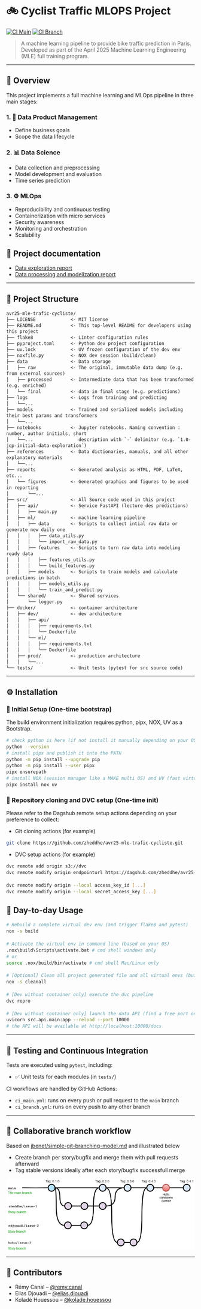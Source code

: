 # 🚲 Cyclist Traffic MLOPS Project

[![CI Main](https://github.com/zheddhe/avr25-mle-trafic-cycliste/actions/workflows/ci_main.yml/badge.svg)](https://github.com/zheddhe/avr25-mle-trafic-cycliste/actions)
[![CI Branch](https://github.com/zheddhe/avr25-mle-trafic-cycliste/actions/workflows/ci_branch.yml/badge.svg)](https://github.com/zheddhe/avr25-mle-trafic-cycliste/actions)

> A machine learning pipeline to provide bike traffic prediction in Paris.  
> Developed as part of the April 2025 Machine Learning Engineering (MLE) full training program.

---

## 🧭 Overview

This project implements a full machine learning and MLOps pipeline in three main stages:

### 1. 📐 Data Product Management

- Define business goals
- Scope the data lifecycle

### 2. 📊 Data Science

- Data collection and preprocessing
- Model development and evaluation
- Time series prediction

### 3. ⚙️ MLOps

- Reproducibility and continuous testing
- Containerization with micro services
- Security awareness
- Monitoring and orchestration
- Scalability

## 📖 Project documentation

- [Data exploration report](https://docs.google.com/spreadsheets/d/1tlDfN-8h9XTJAoKY0zAzmgrJqX90ZAeer48mFxZ_IQg/edit?usp=drive_link)
- [Data processing and modelization report](https://docs.google.com/document/d/1vpRAWaIRX5tjIalEjGLTIjNqwEh1z1kXRZjJA9cgeWo/edit?usp=drive_link)

---

## 🧱 Project Structure

``` text
avr25-mle-trafic-cycliste/
├── LICENSE             <- MIT license
├── README.md           <- This top-level README for developers using this project
├── flake8              <- Linter configuration rules
├── pyproject.toml      <- Python dev project configuration
├── uv.lock             <- UV frozen configuration of the dev env
├── noxfile.py          <- NOX dev session (build/clean)
├── data                <- Data storage
│   ├── raw             <- The original, immutable data dump (e.g. from external sources)
│   ├── processed       <- Intermediate data that has been transformed (e.g. enriched)
│   └── final           <- data in final stage (e.g. predictions)
├── logs                <- Logs from training and predicting
│   └──...
├── models              <- Trained and serialized models including their best params and transformers
│   └──...
├── notebooks           <- Jupyter notebooks. Naming convention : number, author initials, short
│   └──...                 description with `-` delimitor (e.g. `1.0-jqp-initial-data-exploration`)
├── references          <- Data dictionaries, manuals, and all other explanatory materials
│   └──...
├── reports             <- Generated analysis as HTML, PDF, LaTeX, etc...
│   └── figures         <- Generated graphics and figures to be used in reporting
│       └──...
├── src/                <- All Source code used in this project
│   ├── api/            <- Service FastAPI (lecture des prédictions)
│   │   ├── main.py
│   ├── ml/             <- machine learning pipeline
│   │   ├── data        <- Scripts to collect intial raw data or generate new daily one
│   │   │   ├── data_utils.py
│   │   │   └── import_raw_data.py
│   │   ├── features    <- Scripts to turn raw data into modeling ready data
│   │   │   ├── features_utils.py
│   │   │   └── build_features.py
│   │   ├── models      <- Scripts to train models and calculate predictions in batch
│   │   │   ├── models_utils.py
│   │   │   └── train_and_predict.py
│   └── shared/         <- Shared services
│       └── logger.py
├── docker/             <- container architecture
│   ├── dev/            <- dev architecture
│   │   ├── api/
│   │   │   ├── requirements.txt
│   │   │   └── Dockerfile
│   │   └── ml/
│   │   │   ├── requirements.txt
│   │   │   └── Dockerfile
│   ├── prod/           <- production architecture
│   │   └──...       
└── tests/              <- Unit tests (pytest for src source code)
```

---

## ⚙️ Installation

### 🔧 Initial Setup (One-time bootstrap)

The build environment initialization requires python, pipx, NOX, UV as a Bootstrap.

```bash
# check python is here (if not install it manually depending on your OS)
python --version 
# install pipx and publish it into the PATH  
python -m pip install --upgrade pip
python -m pip install --user pipx
pipx ensurepath
# install NOX (session manager like a MAKE multi OS) and UV (fast virtual env back end)
pipx install nox uv
```

### 🔧 Repository cloning and DVC setup (One-time init)

Please refer to the Dagshub remote setup actions depending on your preference to collect:

- Git cloning actions (for example)

```bash
git clone https://github.com/zheddhe/avr25-mle-trafic-cycliste.git
```

- DVC setup actions (for example)

```bash
dvc remote add origin s3://dvc
dvc remote modify origin endpointurl https://dagshub.com/zheddhe/avr25-mle-trafic-cycliste.s3

dvc remote modify origin --local access_key_id [...]
dvc remote modify origin --local secret_access_key [...]
```

## 🚀 Day-to-day Usage

```bash
# Rebuild a complete virtual dev env (and trigger flake8 and pytest)
nox -s build

# Activate the virtual env in command line (based on your OS)
.nox\build\Scripts\activate.bat # cmd shell windows only
# or
source .nox/build/bin/activate # cmd shell Mac/Linux only

# [Optional] Clean all project generated file and all virtual envs (build included)
nox -s cleanall

# [Dev without container only] execute the dvc pipeline
dvc repro

# [Dev without container only] launch the data API (find a free port on your system)
uvicorn src.api.main:app --reload --port 10000
# the API will be available at http://localhost:10000/docs
```

---

## 🧪 Testing and Continuous Integration

Tests are executed using `pytest`, including:

- ✅ Unit tests for each modules (in `tests/`)  

CI workflows are handled by GitHub Actions:

- `ci_main.yml`: runs on every push or pull request to the `main` branch  
- `ci_branch.yml`: runs on every push to any other branch

---

## 👥 Collaborative branch workflow

Based on [jbenet/simple-git-branching-model.md](https://gist.github.com/jbenet/ee6c9ac48068889b0912) and illustrated below

- Create branch per story/bugfix and merge them with pull requests afterward
- Tag stable versions ideally after each story/bugfix successfull merge

![Collaborative branch workflow](references/collaborative_branch_workflow.drawio.png)

---

## 👥 Contributors

- Rémy Canal – [@remy.canal](mailto:remy.canal@live.fr)  
- Elias Djouadi – [@elias.djouadi](mailto:elias.djouadi@gmail.com)
- Koladé Houessou – [@kolade.houessou](mailto:koladehouessou@gmail.com)
